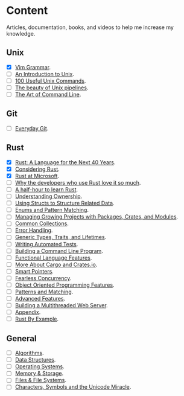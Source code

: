 # Content

Articles, documentation, books, and videos to help me increase my knowledge.

## Unix

- [x] [Vim Grammar](http://takac.github.io/2013/01/30/vim-grammar/).
- [ ] [An Introduction to Unix](http://oliverelliott.org/article/computing/tut_unix/).
- [ ] [100 Useful Unix Commands](http://oliverelliott.org/article/computing/ref_unix/).
- [ ] [The beauty of Unix pipelines](https://prithu.xyz/posts/unix-pipeline/).
- [ ] [The Art of Command Line](https://github.com/jlevy/the-art-of-command-line).

## Git

- [ ] [Everyday Git](https://git-scm.com/docs/giteveryday).

## Rust

- [x] [Rust: A Language for the Next 40 Years](https://www.invidio.us/watch?v=A3AdN7U24iU).
- [x] [Considering Rust](https://www.invidio.us/watch?v=DnT-LUQgc7s).
- [x] [Rust at Microsoft](https://www.invidio.us/watch?v=NQBVUjdkLAA).
- [ ] [Why the developers who use Rust love it so much](https://stackoverflow.blog/2020/06/05/why-the-developers-who-use-rust-love-it-so-much/).
- [ ] [A half-hour to learn Rust](https://fasterthanli.me/blog/2020/a-half-hour-to-learn-rust/).
- [ ] [Understanding Ownership](https://doc.rust-lang.org/book/ch04-00-understanding-ownership.html).
- [ ] [Using Structs to Structure Related Data](https://doc.rust-lang.org/book/ch05-00-structs.html).
- [ ] [Enums and Pattern Matching](https://doc.rust-lang.org/book/ch06-00-enums.html).
- [ ] [Managing Growing Projects with Packages, Crates, and Modules](https://doc.rust-lang.org/book/ch07-00-managing-growing-projects-with-packages-crates-and-modules.html).
- [ ] [Common Collections](https://doc.rust-lang.org/book/ch08-00-common-collections.html).
- [ ] [Error Handling](https://doc.rust-lang.org/book/ch09-00-error-handling.html).
- [ ] [Generic Types, Traits, and Lifetimes](https://doc.rust-lang.org/book/ch10-00-generics.html).
- [ ] [Writing Automated Tests](https://doc.rust-lang.org/book/ch11-00-testing.html).
- [ ] [Building a Command Line Program](https://doc.rust-lang.org/book/ch12-00-an-io-project.html).
- [ ] [Functional Language Features](https://doc.rust-lang.org/book/ch13-00-functional-features.html).
- [ ] [More About Cargo and Crates.io](https://doc.rust-lang.org/book/ch14-00-more-about-cargo.html).
- [ ] [Smart Pointers](https://doc.rust-lang.org/book/ch15-00-smart-pointers.html).
- [ ] [Fearless Concurrency](https://doc.rust-lang.org/book/ch16-00-concurrency.html).
- [ ] [Object Oriented Programming Features](https://doc.rust-lang.org/book/ch17-00-oop.html).
- [ ] [Patterns and Matching](https://doc.rust-lang.org/book/ch18-00-patterns.html).
- [ ] [Advanced Features](https://doc.rust-lang.org/book/ch19-00-advanced-features.html).
- [ ] [Building a Multithreaded Web Server](https://doc.rust-lang.org/book/ch20-00-final-project-a-web-server.html).
- [ ] [Appendix](https://doc.rust-lang.org/book/appendix-00.html).
- [ ] [Rust By Example](https://doc.rust-lang.org/stable/rust-by-example).

## General

- [ ] [Algorithms](https://www.invidio.us/watch?v=rL8X2mlNHPM).
- [ ] [Data Structures](https://www.invidio.us/watch?v=DuDz6B4cqVc).
- [ ] [Operating Systems](https://www.invidio.us/watch?v=26QPDBe-NB8).
- [ ] [Memory & Storage](https://www.invidio.us/watch?v=TQCr9RV7twk).
- [ ] [Files & File Systems](https://www.invidio.us/watch?v=KN8YgJnShPM).
- [ ] [Characters, Symbols and the Unicode Miracle](https://www.invidio.us/watch?v=MijmeoH9LT4).
